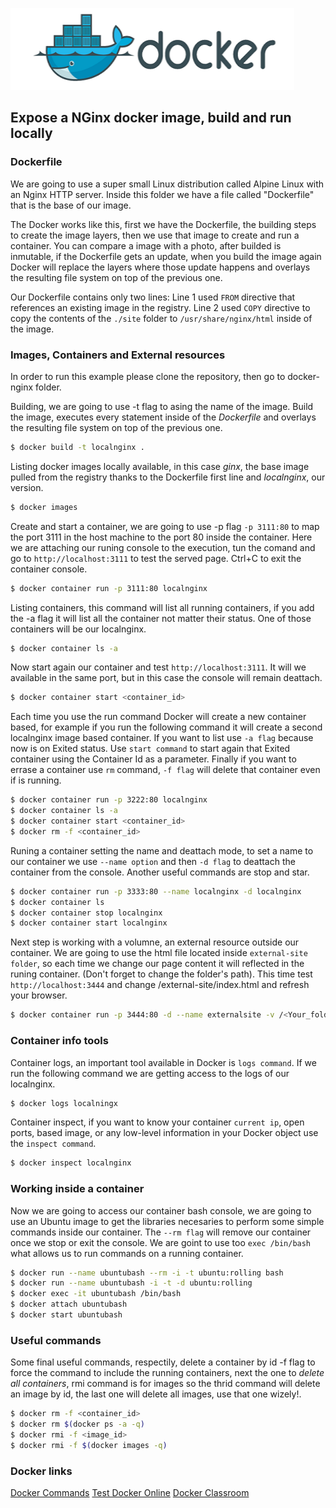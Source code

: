 ![deploying-docker-nginx](docker.png)
## Expose a NGinx docker image, build and run locally

### Dockerfile
We are going to use a super small Linux distribution called Alpine Linux with an Nginx HTTP server. Inside this folder we have a file called "Dockerfile" that is the base of our image. 

The Docker works like this, first we have the Dockerfile, the building steps to create the image layers, then we use that image to create and run a container. You can compare a image with a photo, after builded is inmutable, if the Dockerfile gets an update, when you build the image again Docker will replace the layers where those update happens and overlays the resulting file system on top of the previous one.   

Our Dockerfile contains only two lines:
Line 1 used `FROM` directive that references an existing image in the registry.
Line 2 used `COPY` directive to copy the contents of the `./site` folder to `/usr/share/nginx/html` inside of the image.

### Images, Containers and External resources

In order to run this example please clone the repository, then go to docker-nginx folder. 

Building, we are going to use -t flag to asing the name of the image. Build the image, executes every statement inside of the *Dockerfile* and overlays the resulting file system on top of the previous one.

```sh
$ docker build -t localnginx .
```

Listing docker images locally available, in this case *ginx*, the base image pulled from the registry thanks to the Dockerfile first line and *localnginx*, our version.

```sh
$ docker images
```

Create and start a container, we are going to use -p flag `-p 3111:80` to map the port 3111 in the host machine to the port 80 inside the container. Here we are attaching our runing console to the execution, tun the comand and go to `http://localhost:3111` to test the served page. Ctrl+C to exit the container console. 

```sh
$ docker container run -p 3111:80 localnginx 
```

Listing containers, this command will list all running containers, if you add the -a flag it will list all the container not matter their status. One of those containers will be our localnginx.  

```sh
$ docker container ls -a
```

Now start again our container and test `http://localhost:3111`. It will we available in the same port, but in this case the console will remain deattach. 

```sh
$ docker container start <container_id>
```

Each time you use the run command Docker will create a new container based, for example if you run the following command it will create a second localnginx image based container. If you want to list use `-a flag` because now is on Exited status. Use `start command` to start again that Exited container using the Container Id as a parameter. Finally if you want to errase a container use `rm` command, `-f flag` will delete that container even if is running.

```sh
$ docker container run -p 3222:80 localnginx 
$ docker container ls -a
$ docker container start <container_id>
$ docker rm -f <container_id>
```

Runing a container setting the name and deattach mode, to set a name to our container we use `--name option` and then `-d flag` to deattach the container from the console. Another useful commands are stop and star. 
```sh
$ docker container run -p 3333:80 --name localnginx -d localnginx 
$ docker container ls 
$ docker container stop localnginx
$ docker container start localnginx
```

Next step is working with a volumne, an external resource outside our container. We are going to use the html file located inside `external-site folder`, so each time we change our page content it will reflected in the runing container. (Don't forget to change the folder's path). This time test `http://localhost:3444` and change /external-site/index.html and refresh your browser.

```sh
$ docker container run -p 3444:80 -d --name externalsite -v /<Your_folder_path>/docker-nginx/external-site:/usr/share/nginx/html localnginx
```

### Container info tools

Container logs, an important tool available in Docker is `logs command`. If we run the following command we are getting access to the logs of our localnginx. 
```sh
$ docker logs localningx
```

Container inspect, if you want to know your container `current ip`, open ports, based image, or any low-level information in your Docker object use the `inspect command`.
```sh
$ docker inspect localnginx
```

### Working inside a container

Now we are going to access our container bash console, we are going to use an Ubuntu image to get the libraries necesaries to perform some simple commands inside our container. The `--rm flag` will remove our container once we stop or exit the console. We are goint to use too `exec /bin/bash` what allows us to run commands on a running container.  

```sh
$ docker run --name ubuntubash --rm -i -t ubuntu:rolling bash
$ docker run --name ubuntubash -i -t -d ubuntu:rolling 
$ docker exec -it ubuntubash /bin/bash
$ docker attach ubuntubash 
$ docker start ubuntubash
```

### Useful commands

Some final useful commands, respectily, delete a container by id -f flag to force the command to include the running containers, next the one to *delete all containers*, rmi command is for images so the thrid command will delete an image by id, the last one will delete all images, use that one wizely!.     
```sh
$ docker rm -f <container_id>
$ docker rm $(docker ps -a -q)
$ docker rmi -f <image_id>
$ docker rmi -f $(docker images -q)
```

### Docker links

[Docker Commands](https://docs.docker.com/edge/engine/reference/commandline/docker/)
[Test Docker Online](http://labs.play-with-docker.com/) 
[Docker Classroom](http://training.play-with-docker.com/)